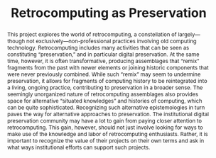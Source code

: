 ---
abstract: This project explores the world of retrocomputing, a constellation of largely—though
  not exclusively—non-professional practices involving old computing technology. Retrocomputing
  includes many activities that can be seen as constituting “preservation,” and in
  particular digital preservation. At the same time, however, it is often transformative,
  producing assemblages that “remix” fragments from the past with newer elements or
  joining historic components that were never previously combined. While such “remix”
  may seem to undermine preservation, it allows for fragments of computing history
  to be reintegrated into a living, ongoing practice, contributing to preservation
  in a broader sense. The seemingly unorganized nature of retrocomputing assemblages
  also provides space for alternative “situated knowledges” and histories of computing,
  which can be quite sophisticated. Recognizing such alternative epistemologies in
  turn paves the way for alternative approaches to preservation. The institutional
  digital preservation community may have a lot to gain from paying closer attention
  to retrocomputing. This gain, however, should not just involve looking for ways
  to make use of the knowledge and labor of retrocomputing enthusiasts. Rather, it
  is important to recognize the value of their projects on their own terms and ask
  in what ways institutional efforts can support such projects.
creators:
- Takhteyev, Yuri
- DuPont, Quinn
date: null
document_url: https://services.phaidra.univie.ac.at/api/object/o:294080/download
grand_parent: iPRES
institutions: []
keywords:
- ischool
- toronto
- canada
- retrocomputing
- software preservation
- remix
landing_page_url: https://phaidra.univie.ac.at/o:294080
language: eng
layout: publication
license: CC BY-NC-SA 3.0 AT
notes_url: null
parent: iPRES 2012
publication_type: poster
size: 572987
slides_url: null
source_name: iPRES
stream_url: null
title: Retrocomputing as Preservation
year: 2012
---
